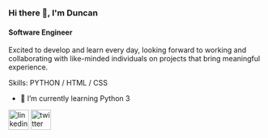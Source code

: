 ### Hi there 👋, I'm Duncan
#### Software Engineer

Excited to develop and learn every day, looking forward to working and collaborating with like-minded individuals on projects that bring meaningful experience.

Skills: PYTHON / HTML / CSS

- 🌱 I’m currently learning Python 3   

[<img src='https://cdn.jsdelivr.net/npm/simple-icons@3.0.1/icons/linkedin.svg' alt='linkedin' height='40'>](https://www.linkedin.com/in/duncan-luther-van-heerden-6a852a221/)  [<img src='https://cdn.jsdelivr.net/npm/simple-icons@3.0.1/icons/twitter.svg' alt='twitter' height='40'>](https://twitter.com/@dunkie999)  
